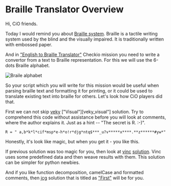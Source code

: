 # Braille Translator Overview

Hi, CiO friends.

Today I would remind you about [Braille system][wikipedia_link].
Braille is a tactile writing system used by the blind and the visually impaired.
It is traditionally written with embossed paper.

And in ["English to Braille Translator"][mission_link] Checkio mission you need to write a convertor
from a text to Braille representation. For this we will use the 6-dots Braille alphabet.

![Braile alphabet](https://checkio.s3.amazonaws.com/task/media/7c2d8e23738a453fa7e1cf752c95fb04/alphabet.svg)

So your script which you will write for this mission would be useful when parsing braille text and formatting it for printing,
or it could be used to translate existing text into braille for others. Let's look how CiO players did that.

First we can not skip [veky][veky_profile] ["Visual"][veky_visual"] solution. 
Try to comprehend this code without assistance before you will look at comments, where the author explains it.
Just as a hint -- "The secret is R. :-)".

```
R = " a,b*k*l*cif*msp*e-h*o!r*djg*ntq$***_u?v*****x****.**z******#yw*"
```

Honestly, it's look like magic, but when you get it - you like this.

If previous solution was too magic for you, then look at [vinc][vinc_profile] [solution][vinc_translator].
Vinc uses some predefined data and then weave results with them.
This solution can be simpler for python newbies.

And if you like function decomposition, camelCase and formatted comments, 
then [jcg][jcg_profile] solution that is titled as ["First"][jcg_first] will be for you.


<!--------------------------------------------------------------------------------------------------------------------->

<!--General Links-->

[mission_link]: http://www.checkio.org/mission/braille-translator/share/e1038fe9b92f4365bbadfa3ac12a883f/ "Mission Share Link"
[wikipedia_link]: https://en.wikipedia.org/wiki/Braille
[image_link]: https://checkio.s3.amazonaws.com/task/media/7c2d8e23738a453fa7e1cf752c95fb04/alphabet.svg

<!--Solution Links-->
[veky_visual]: http://www.checkio.org/mission/braille-translator/publications/veky/python-3/visual/share/1aec185754570ac9e6ff23d04f4f9910/
[vinc_translator]: http://www.checkio.org/mission/braille-translator/publications/vinc/python-3/english-to-braille-translator/share/1d35511df29594b5165324a796c754d8/
[jcg_first]: http://www.checkio.org/mission/braille-translator/publications/jcg/python-3/first/share/f8cc0d47e2c6e45bfaaa296e7a0cd7db/

<!--Profile Links-->
[veky_profile]: http://www.checkio.org/user/veky/
[vinc_profile]: http://www.checkio.org/user/vinc/
[jcg_profile]: http://www.checkio.org/user/jcg/

<!--Comment Links-->

